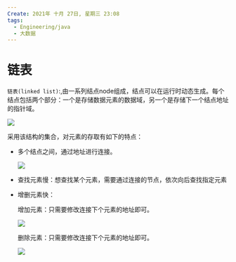 ```yaml
---
Create: 2021年 十月 27日, 星期三 23:08
tags: 
  - Engineering/java
  - 大数据
---
```

# 链表

`链表(linked list)`:,由一系列结点node组成，结点可以在运行时动态生成。每个结点包括两个部分：一个是存储数据元素的数据域，另一个是存储下一个结点地址的指针域。

![](https://images-1257755739.cos.ap-guangzhou.myqcloud.com/hexo/posts/java-data-structure/%E5%8D%95%E9%93%BE%E8%A1%A8%E7%BB%93%E6%9E%84%E7%89%B9%E7%82%B9.png)

采用该结构的集合，对元素的存取有如下的特点：

-   多个结点之间，通过地址进行连接。
    
    ![](https://images-1257755739.cos.ap-guangzhou.myqcloud.com/hexo/posts/java-data-structure/%E5%8D%95%E9%93%BE%E8%A1%A8%E7%BB%93%E6%9E%84.png)
    
-   查找元素慢：想查找某个元素，需要通过连接的节点，依次向后查找指定元素
    
-   增删元素快：
    
    增加元素：只需要修改连接下个元素的地址即可。
    
    ![](https://images-1257755739.cos.ap-guangzhou.myqcloud.com/hexo/posts/java-data-structure/%E5%A2%9E%E5%8A%A0%E7%BB%93%E7%82%B9.png)
    
    删除元素：只需要修改连接下个元素的地址即可。
    
    ![](https://images-1257755739.cos.ap-guangzhou.myqcloud.com/hexo/posts/java-data-structure/%E5%88%A0%E9%99%A4%E7%BB%93%E7%82%B9.bmp)



